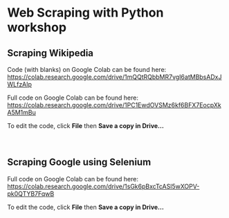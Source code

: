 # Web Scraping with Python workshop

## Scraping Wikipedia

Code (with blanks) on Google Colab can be found here:
https://colab.research.google.com/drive/1mQQtRQbbMR7vgI6atMBbsADxJWLfzAIp
<br />

Full code on Google Colab can be found here:
https://colab.research.google.com/drive/1PC1EwdOVSMz6kf6BFX7EocpXkA5M1mBu
<br />

To edit the code, click **File** then **Save a copy in Drive…** <br />
<br /><br />


## Scraping Google using Selenium

Full code on Google Colab can be found here:
https://colab.research.google.com/drive/1sGk6pBxcTcASl5wXOPV-pk0QTYB7FqwB
<br />

To edit the code, click **File** then **Save a copy in Drive…** <br />
<br /><br />